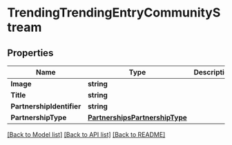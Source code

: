 # TrendingTrendingEntryCommunityStream

## Properties
Name | Type | Description | Notes
------------ | ------------- | ------------- | -------------
**Image** | **string** |  | [optional] 
**Title** | **string** |  | [optional] 
**PartnershipIdentifier** | **string** |  | [optional] 
**PartnershipType** | [**PartnershipsPartnershipType**](Partnerships.PartnershipType.md) |  | [optional] 

[[Back to Model list]](../README.md#documentation-for-models) [[Back to API list]](../README.md#documentation-for-api-endpoints) [[Back to README]](../README.md)


